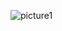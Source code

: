 
![picture1](https://user-images.githubusercontent.com/70001950/139037365-45ab4131-8ea5-4730-966b-f88914bcac2c.png)
